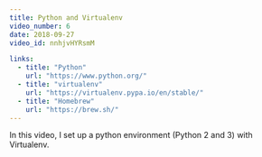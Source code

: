 ```yaml
---
title: Python and Virtualenv
video_number: 6
date: 2018-09-27
video_id: nnhjvHYRsmM

links:
  - title: "Python"
    url: "https://www.python.org/"
  - title: "virtualenv"
    url: "https://virtualenv.pypa.io/en/stable/"
  - title: "Homebrew"
    url: "https://brew.sh/"
---
```

In this video, I set up a python environment (Python 2 and 3) with Virtualenv.